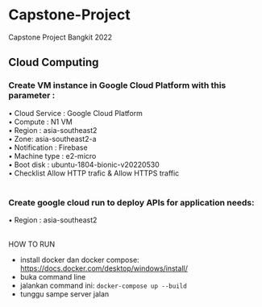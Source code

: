 # Capstone-Project
Capstone Project Bangkit 2022

<h2>Cloud Computing </h2>
<h3>Create VM instance in Google Cloud Platform with this parameter :</h3>
•	Cloud Service : Google Cloud Platform</br>
•	Compute : N1 VM </br>
•	Region : asia-southeast2</br>
•	Zone: asia-southeast2-a</br>
•	Notification : Firebase</br>
•	Machine type : e2-micro</br>
•	Boot disk : ubuntu-1804-bionic-v20220530</br>
•	Checklist Allow HTTP trafic & Allow HTTPS traffic</br><br>

<h3>Create google cloud run to deploy APIs for application needs: </h3> 
•	Region : asia-southeast2</br></br>

HOW TO RUN
- install docker dan docker compose: https://docs.docker.com/desktop/windows/install/
- buka command line
- jalankan command ini: `docker-compose up --build`
- tunggu sampe server jalan

